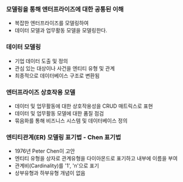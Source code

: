 ### 모델링을 통해 엔터프라이즈에 대한 공통된 이해
- 복잡한 엔터프라이즈를 모델링하여 
- 데이터 모델과 업무활동 모델을 모델링한다.

### 데이터 모델링
- 기업 데이터 도출 및 정의
- 관심 있는 대상이나 사건을 엔티티 유형 및 관계
- 최종적으로 데이터베이스 구조로 변환됨

### 엔터프라이즈 상호작용 모델
- 데이터 및 업무활동에 대한 상호작용성을 CRUD 매트릭스로 표현
- 데이터 및 업무활동 모델에 대한 품질 점검
- 묶음화를 통해 비즈니스 시스템 및 데이터베이스 정의

### 엔티티관계(ER) 모델링 표기법 - Chen 표기법
- 1976년 Peter Chen이 고안
- 엔티티 유형을 상자로 관계유형을 다이아몬드로 표기하고 내부에 이름을 부여
- 관계비(Cardinality)를 '1', 'n'으로 표기
- 상부유형과 하부유형 개념이 없음